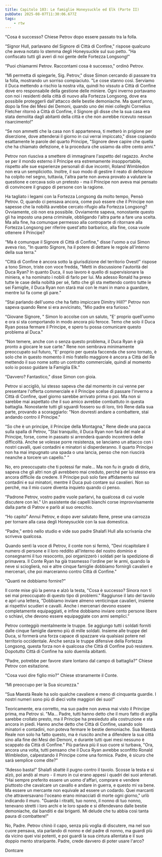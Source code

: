 ```yaml
---
title: Capitolo 103: Le famiglie Honeysuckle ed Elk (Parte II)
pubDate: 2025-08-07T11:30:06.677Z
tags:
    - rtw
---
```







“Cosa è successo? Chiese Petrov dopo essere passato tra la folla.


“Signor Hull, parlavano del Signore di Città di Confine," rispose qualcuno che aveva notato lo stemma degli Honeysuckle sul suo petto. "Ha confiscato tutti gli averi di noi gente delle Fortezza Longsong!"






“Puoi chiamarmi Petrov. Raccontami cosa è successo," ordinò Petrov.






“Mi permetta di spiegarle, Sig. Petrov," disse Simon cercando di passare tra la folla, mostrando un sorriso compiaciuto. "Le cose stanno così. Serviamo il Duca mettendo a rischio la nostra vita, quindi ho vissuto a Città di Confine dove ero responsabile della gestione delle miniere. Ogni inverno portavamo con noi i residenti della città di nuovo alla Fortezza Longsong, dove era possibile proteggerli dall'attacco delle bestie demoniache. Ma quest'anno, dopo la fine dei Mesi dei Demoni, quando uno dei miei colleghi Cornelius Fletcher ritornò a Città di Confine, il Signore gli disse che la sua casa era stata demolita dagli abitanti della città e che non avrebbe ricevuto nessun risarcimento!"






“Se non ammetti che la casa non ti apparteneva, ti metterò in prigione per diserzione, dove attenderai il giorno in cui verrai impiccato," disse copiando esattamente le parole del quarto Principe, "Signore deve capire che quella che ha chiamato defezione, è la procedura che usiamo da oltre cento anni."






Petrov non riusciva a smettere di immaginare l'aspetto del ragazzo. Anche se per il mondo esterno il Principe era estremamente insopportabile, rispetto alle sue esperienze personali di due incontri, Roland Wimbledon non era un sempliciotto. Inoltre, il suo modo di gestire il reato di defezione ha colpito nel segno, tuttavia, l'altra parte non aveva provato a valutare la questione e cercava solo un pretesto - ma il Principe non aveva mai pensato di convincere il gruppo di persone con la ragione.






Ha tagliato i legami con la Fortezza Longsong da molto tempo, Pensò Petrov. O, quando ci pensava ancora, come può essere che il Principe non sapesse che la nobiltà avrebbe cercato rifugio alla Fortezza Longsong? Ovviamente, ciò non era possibile. Ovviamente sapeva, nonostante questo gli ha imposto una pena criminale, obbligando l'altra parte a fare una scelta. Ma alla fine, ha comunque permesso alla controparte di ritornare alla Fortezza Longsong per riferire quest'atto barbarico, alla fine, cosa vuole ottenere il Principe?


 


“Ma è comunque il Signore di Città di Confine," disse l'uomo a cui Simon aveva riso, "In quanto Signore, ha il potere di dettare le regole all'interno della sua terra."






“Città di Confine è ancora sotto la giurisdizione del territorio Ovest!" rispose a tono Simon, triste con voce fredda, "Metti in discussione l'autorità del Duca Ryan? In quanto Duca, il suo lavoro è quello di supervisionare la miniera, e ha nominato i nobili di farlo per lui. Ma adesso Ronald ha  preso tutte le case della nobiltà per sé, fatto che gli sta mettendo contro tutte le sei Famiglie, il Duca Ryan non starà mai con le mani in mano a guardare, mentre lui fa come gli pare."






“Stai parlando dell'uomo che ha fatto impiccare Dimitry Hill?" Petrov non sapeva quando Rene si era avvicinato, "Mio padre era furioso."






“Giovane Signore, " Simon lo accolse con un saluto, "E' proprio quell'uomo e ora si sta comportando in modo ancora più feroce. Temo che solo il Duca Ryan possa fermare il Principe, e spero tu possa comunicare questo problema al Duca."






“Non temere, anche con o senza questo problema, il Duca Ryan è già pronto a giocare le sue carte." Rene non sembrava minimamente preoccupato sul futuro, "E’ proprio per questa faccenda che sono tornato, è solo che in questo momento il mio fratello maggiore è ancora a Città del Re mettendo il suo nome sotto un contratto commerciale, quindi al momento solo io posso guidare la Famiglia Elk."






“Davvero? Fantastico," disse Simon con gioia.






Petrov si accigliò, lui stesso sapeva che dal momento in cui venne per presentare l'offerta commerciale e il Principe scelse di passare l'inverno a Città di Confine, quel giorno sarebbe arrivato prima o poi. Ma non si sarebbe mai aspettato che il suo amico avrebbe combattuto in questa battaglia. Nonostante tutti gli sguardi fossero su di loro, tirò Rene dalla sua parte, provando a scoraggiarlo: "Non dovresti andare a combattere, stai andando contro il Principe."






“So che è un principe, il Principe della Montagna," Rene diede una pacca sulla spalla di Petrov, "Stai tranquillo, il Duca Ryan non farà del male al Principe, forse, come in passato si arrenderà quando incontrerà delle difficoltà. Anche se volesse porre resistenza, se lanciamo un attacco con i nostri cavalli, quei contadini e minatori si disperderanno. Il quarto Principe non ha mai impugnato una spada o una lancia, penso che non riuscirà neanche a torcere un capello." ”






No, ero preoccupato che ti potessi far male... Ma non fu in grado di dirlo, sapeva che gli altri non gli avrebbero mai creduto, perché per lui stesso era ancora difficile da credere. Il Principe può solo fare affidamento sui contadini e sui minatori, mentre il Duca può contare sui cavalieri. Non so perché, ma il mio cuore diventa inquieto quando ci penso.


 


“Padrone Petrov, vostro padre vuole parlarvi, ha qualcosa di cui vuole discutere con lei." Un assistente dai capelli bianchi corse improvvisamente dalla parte di Patrov e parlò al suo orecchio.


“Ho capito” Annuì Petrov, e dopo aver salutato Rene, prese una carrozza per tornare alla casa degli Honeysuckle con la sua domestica.


“Padre,” entrò nello studio e vide suo padre Shalafi Hull alla scrivania che scriveva qualcosa.






Quando sentì la voce di Petrov, il conte non si fermò, "Devi ricapitolare il numero di persone e il loro reddito all'interno del nostro dominio e consegnarmi il tuo resoconto, poi organizzerò i soldati per la spedizione di primavera. Il Conte Ryan ha già trasmesso l'ordine per le armi, quando la neve si scioglierà, noi e altre cinque famiglie dobbiamo fornirgli cavalieri e mercenari, che poi marceranno contro Città di Confine."


“Quanti ne dobbiamo fornire?"






Il conte mise giù la penna e alzò la testa, "Cosa è successo? Sinora non ti sei mai preoccupato di questo tipo di problemi." Raggiunse il lato del tavolo e aprì una lettera, "Dobbiamo inviare almeno venticinque cavalieri, insieme ai rispettivi scudieri e cavalli. Anche i mercenari devono essere completamente equipaggiati, e infine dobbiamo inviare cento persone libere o schiavi, che devono essere equipaggiate con armi semplici.”






Petrov  conteggiò mentalmente le truppe. Se aggiungo tutti i soldati forniti dalle cinque famiglie daremo più di mille soldati. Insieme alle truppe del Duca, si formerà una forza capace di spazzare via qualsiasi potere nel territorio occidentale. Anche senza le truppe difensive della Fortezza Longsong, questa forza non è qualcosa che Città di Confine  può resistere. Dopotutto Città di Confine ha solo duemila abitanti.


 


“Padre, potrebbe per favore stare lontano dal campo di battaglia?" Chiese Petrov con esitazione.






“Cosa vuoi dire figlio mio?" Chiese stranamente il Conte.


“Mi preoccupo per la Sua sicurezza."






“Sua Maestà Reale ha solo qualche cavaliere e meno di cinquanta guardie. I nostri numeri sono più di dieci volte maggiori dei suoi!"






Teoricamente, era corretto, ma suo padre non aveva mai visto il Principe prima, ma Petrov sì. "Ma... Padre, tutti hanno detto che il muro fatto di argilla sarebbe crollato presto, ma il Principe ha presieduto alla costruzione e sta ancora in piedi. Hanno anche detto che Città di Confine, usando solo minatori e contadini, non poteva fermare le bestie demoniache. Sua Maestà Reale non solo ha fatto questo, ma è riuscito anche a difendere la sua città sino alla fine dei Mesi dei Demoni, e durante tutti quei mesi nessuno è scappato da Città di Confine." Più parlava più il suo cuore si turbava, "Ora, ancora una volta, tutti pensano che il Duca Ryan avrebbe sconfitto Ronald Wimbledon, calpestando il Principe come una formica. Padre, è sicuro che sarà semplice come dite?"






“Adesso basta!" Shalafi sbattè il pugno contro il tavolo. Scosse la testa e si alzò, poi andò al muro - il muro in cui erano appesi i quadri dei suoi antenati. "Hai sempre preferito essere un uomo d'affari, comprare e vendere piuttosto che cavalcare un cavallo e andare in guerra, e questo mi va bene. Ma essere un mercante non equivale ad essere un codardo. Quei marcanti che attraversavano l'oceano erano minacciati di morte ogni giorno," urlò indicando il muro. "Guarda i ritratti, tuo nonno, il nonno di tuo nonno, tenevano stretti i loro archi e le loro spade e si difendevano dalle bestie demoniache, dai banditi e dai briganti. Mi delude che tu abbia così tanta paura di combattere!"






No, Padre. Petrov chinò il capo, senza più voglia di discutere, ma nel suo cuore pensava, sta parlando di nonno e del padre di nonno, ma guardi più da vicino quei visi potenti, e poi guardi la sua cintura allentata e il suo doppio mento straripante. Padre, crede davvero di poter usare l'arco?






Dontcare




                                


                                



